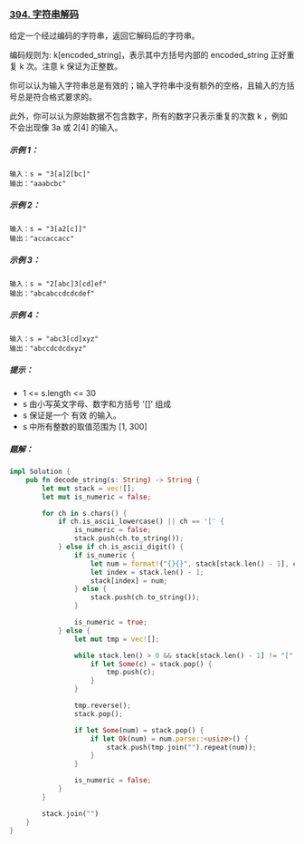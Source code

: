 ### [394. 字符串解码](https://leetcode.cn/problems/decode-string/)
给定一个经过编码的字符串，返回它解码后的字符串。

编码规则为: k[encoded_string]，表示其中方括号内部的 encoded_string 正好重复 k 次。注意 k 保证为正整数。

你可以认为输入字符串总是有效的；输入字符串中没有额外的空格，且输入的方括号总是符合格式要求的。

此外，你可以认为原始数据不包含数字，所有的数字只表示重复的次数 k ，例如不会出现像 3a 或 2[4] 的输入。



##### 示例 1：
```
输入：s = "3[a]2[bc]"
输出："aaabcbc"
```

##### 示例 2：
```
输入：s = "3[a2[c]]"
输出："accaccacc"
```

##### 示例 3：
```
输入：s = "2[abc]3[cd]ef"
输出："abcabccdcdcdef"
```

##### 示例 4：
```
输入：s = "abc3[cd]xyz"
输出："abccdcdcdxyz"
```

##### 提示：
- 1 <= s.length <= 30
- s 由小写英文字母、数字和方括号 '[]' 组成
- s 保证是一个 有效 的输入。
- s 中所有整数的取值范围为 [1, 300] 

##### 题解：
```rust
impl Solution {
    pub fn decode_string(s: String) -> String {
        let mut stack = vec![];
        let mut is_numeric = false;

        for ch in s.chars() {
            if ch.is_ascii_lowercase() || ch == '[' {
                is_numeric = false;
                stack.push(ch.to_string());
            } else if ch.is_ascii_digit() {
                if is_numeric {
                    let num = format!("{}{}", stack[stack.len() - 1], ch);
                    let index = stack.len() - 1;
                    stack[index] = num;
                } else {
                    stack.push(ch.to_string());
                }

                is_numeric = true;
            } else {
                let mut tmp = vec![];

                while stack.len() > 0 && stack[stack.len() - 1] != "[" {
                    if let Some(c) = stack.pop() {
                        tmp.push(c);
                    }
                }

                tmp.reverse();
                stack.pop();

                if let Some(num) = stack.pop() {
                    if let Ok(num) = num.parse::<usize>() {
                        stack.push(tmp.join("").repeat(num));
                    }
                }

                is_numeric = false;
            }
        }

        stack.join("")
    }
}
```
